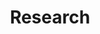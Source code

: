 ---
layout: page
title: Research
navbar_title: research
permalink: /research/
lang: en
navbar: true
position: 150
---